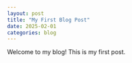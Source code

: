 ```yaml
---
layout: post
title: "My First Blog Post"
date: 2025-02-01
categories: blog
---
```


Welcome to my blog! This is my first post.
